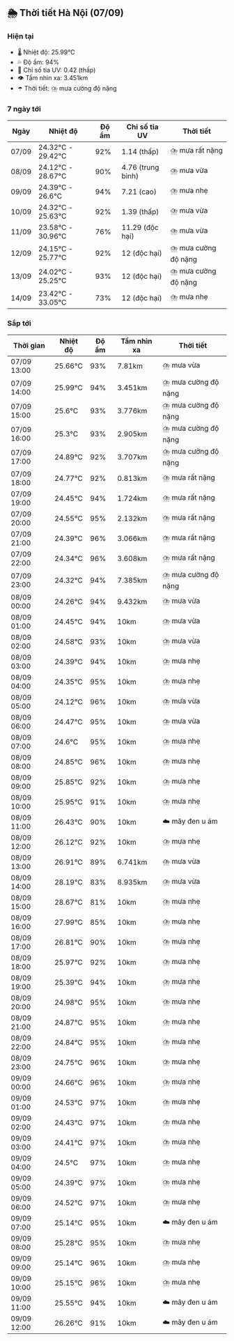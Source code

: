 ## 🌦️ Thời tiết Hà Nội (07/09)

### Hiện tại

- 🌡️ Nhiệt độ: 25.99℃
- 💦 Độ ẩm: 94%
- 🌟 Chỉ số tia UV: 0.42 (thấp)
- 👁️ Tầm nhìn xa: 3.451km
- ☂️ Thời tiết: ⛈️ mưa cường độ nặng

### 7 ngày tới

| Ngày | Nhiệt độ | Độ ẩm | Chỉ số tia UV | Thời tiết |
| --- | --- | --- | --- | --- |
| 07/09 | 24.32℃ - 29.42℃ | 92% | 1.14 (thấp) | ⛈️ mưa rất nặng |
| 08/09 | 24.12℃ - 28.67℃ | 90% | 4.76 (trung bình) | ⛈️ mưa vừa |
| 09/09 | 24.39℃ - 26.6℃ | 94% | 7.21 (cao) | ⛈️ mưa nhẹ |
| 10/09 | 24.32℃ - 25.63℃ | 92% | 1.39 (thấp) | ⛈️ mưa vừa |
| 11/09 | 23.58℃ - 30.96℃ | 76% | 11.29 (độc hại) | ⛈️ mưa vừa |
| 12/09 | 24.15℃ - 25.77℃ | 92% | 12 (độc hại) | ⛈️ mưa cường độ nặng |
| 13/09 | 24.02℃ - 25.25℃ | 93% | 12 (độc hại) | ⛈️ mưa cường độ nặng |
| 14/09 | 23.42℃ - 33.05℃ | 73% | 12 (độc hại) | ⛈️ mưa nhẹ |

### Sắp tới

| Thời gian | Nhiệt độ | Độ ẩm | Tầm nhìn xa | Thời tiết |
| --- | --- | --- | --- | --- |
| 07/09 13:00 | 25.66℃ | 93% | 7.81km | ⛈️ mưa vừa |
| 07/09 14:00 | 25.99℃ | 94% | 3.451km | ⛈️ mưa cường độ nặng |
| 07/09 15:00 | 25.6℃ | 93% | 3.776km | ⛈️ mưa cường độ nặng |
| 07/09 16:00 | 25.3℃ | 93% | 2.905km | ⛈️ mưa cường độ nặng |
| 07/09 17:00 | 24.89℃ | 92% | 3.707km | ⛈️ mưa cường độ nặng |
| 07/09 18:00 | 24.77℃ | 92% | 0.813km | ⛈️ mưa rất nặng |
| 07/09 19:00 | 24.45℃ | 94% | 1.724km | ⛈️ mưa rất nặng |
| 07/09 20:00 | 24.55℃ | 95% | 2.132km | ⛈️ mưa rất nặng |
| 07/09 21:00 | 24.39℃ | 96% | 3.066km | ⛈️ mưa rất nặng |
| 07/09 22:00 | 24.34℃ | 96% | 3.608km | ⛈️ mưa rất nặng |
| 07/09 23:00 | 24.32℃ | 94% | 7.385km | ⛈️ mưa cường độ nặng |
| 08/09 00:00 | 24.26℃ | 94% | 9.432km | ⛈️ mưa vừa |
| 08/09 01:00 | 24.45℃ | 94% | 10km | ⛈️ mưa vừa |
| 08/09 02:00 | 24.58℃ | 93% | 10km | ⛈️ mưa vừa |
| 08/09 03:00 | 24.39℃ | 94% | 10km | ⛈️ mưa nhẹ |
| 08/09 04:00 | 24.35℃ | 95% | 10km | ⛈️ mưa nhẹ |
| 08/09 05:00 | 24.12℃ | 96% | 10km | ⛈️ mưa vừa |
| 08/09 06:00 | 24.47℃ | 95% | 10km | ⛈️ mưa vừa |
| 08/09 07:00 | 24.6℃ | 95% | 10km | ⛈️ mưa nhẹ |
| 08/09 08:00 | 24.85℃ | 96% | 10km | ⛈️ mưa nhẹ |
| 08/09 09:00 | 25.85℃ | 92% | 10km | ⛈️ mưa nhẹ |
| 08/09 10:00 | 25.95℃ | 91% | 10km | ⛈️ mưa nhẹ |
| 08/09 11:00 | 26.43℃ | 90% | 10km | ☁️ mây đen u ám |
| 08/09 12:00 | 26.12℃ | 92% | 10km | ⛈️ mưa nhẹ |
| 08/09 13:00 | 26.91℃ | 89% | 6.741km | ⛈️ mưa vừa |
| 08/09 14:00 | 28.19℃ | 83% | 8.935km | ⛈️ mưa vừa |
| 08/09 15:00 | 28.67℃ | 81% | 10km | ⛈️ mưa nhẹ |
| 08/09 16:00 | 27.99℃ | 85% | 10km | ⛈️ mưa nhẹ |
| 08/09 17:00 | 26.81℃ | 90% | 10km | ⛈️ mưa nhẹ |
| 08/09 18:00 | 25.97℃ | 92% | 10km | ⛈️ mưa nhẹ |
| 08/09 19:00 | 25.39℃ | 94% | 10km | ⛈️ mưa nhẹ |
| 08/09 20:00 | 24.98℃ | 95% | 10km | ⛈️ mưa nhẹ |
| 08/09 21:00 | 24.87℃ | 95% | 10km | ⛈️ mưa nhẹ |
| 08/09 22:00 | 24.84℃ | 95% | 10km | ⛈️ mưa nhẹ |
| 08/09 23:00 | 24.75℃ | 96% | 10km | ⛈️ mưa nhẹ |
| 09/09 00:00 | 24.66℃ | 96% | 10km | ⛈️ mưa nhẹ |
| 09/09 01:00 | 24.53℃ | 97% | 10km | ⛈️ mưa nhẹ |
| 09/09 02:00 | 24.43℃ | 97% | 10km | ⛈️ mưa nhẹ |
| 09/09 03:00 | 24.41℃ | 97% | 10km | ⛈️ mưa nhẹ |
| 09/09 04:00 | 24.5℃ | 97% | 10km | ⛈️ mưa nhẹ |
| 09/09 05:00 | 24.39℃ | 97% | 10km | ⛈️ mưa nhẹ |
| 09/09 06:00 | 24.52℃ | 97% | 10km | ⛈️ mưa nhẹ |
| 09/09 07:00 | 25.14℃ | 95% | 10km | ☁️ mây đen u ám |
| 09/09 08:00 | 25.28℃ | 95% | 10km | ⛈️ mưa nhẹ |
| 09/09 09:00 | 25.14℃ | 96% | 10km | ⛈️ mưa nhẹ |
| 09/09 10:00 | 25.15℃ | 96% | 10km | ⛈️ mưa nhẹ |
| 09/09 11:00 | 25.55℃ | 94% | 10km | ☁️ mây đen u ám |
| 09/09 12:00 | 26.26℃ | 91% | 10km | ☁️ mây đen u ám |
